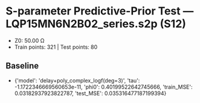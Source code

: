 # S-parameter Predictive-Prior Test — LQP15MN6N2B02_series.s2p (S12)
- Z0: 50.00 Ω
- Train points: 321  |  Test points: 80

## Baseline
- {'model': 'delay+poly_complex_logf(deg=3)', 'tau': -1.1722346669560653e-11, 'phi0': 0.40199522642745666, 'train_MSE': 0.03182937923822787, 'test_MSE': 0.035316477187199394}